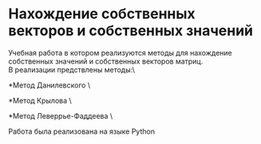 # Нахождение собственных векторов и собственных значений 
Учебная работа в котором реализуются методы для нахождение собственных значений и собственных векторов матриц.\
В реализации предствлены методы:\

  *Метод Данилевского \
  
  *Метод Крылова \
  
  *Метод Леверрье-Фаддеева \
  
Работа была реализована на языке Python
